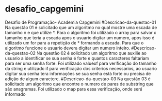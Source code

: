 # desafio_capgemini
Desafio de Programação- Academia Capgemini
#Descricao-da-questao-01
Na questão 01 é solicitado que um algoritmo no qual mostre uma escada de tamanho n e que utilize *. Para o algoritmo foi utilizado o array para salvar o tamanho que teria a escada apos o usuario digitar um numero, apos isso é utilizado um for para a repetição de * formando a escada. Para que o algoritmo funcione o usuario devera digitar um numero inteiro.
#Descricao-da-questao-02
Na questão 02 é solicitado um algoritmo que auxilie ao usuario a identificar se sua senha é forte e quantos caracteres faltariam para ser uma senha forte. Foi utilizado valueof para verificação do tamanho da string e utilizado if para verificação dos criterios necessarios, ao usuario digitar sua senha tera informações se sua senha está forte ou precisa de adição de algum caractere.
#Descricao-da-questao-03
Na questão 03 é solicitado um algoritmo que encontre o numero de pares de substring que são anagramas. Foi utilizado o map para essa verificação, onde será informado 
